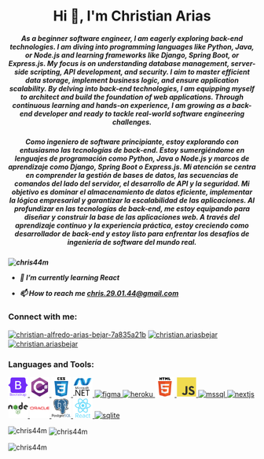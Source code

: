 <h1 align="center">Hi 👋, I'm Christian Arias</h1>
<h5 align="center">As a beginner software engineer, I am eagerly exploring back-end technologies. I am diving into programming languages like Python, Java, or Node.js and learning frameworks like Django, Spring Boot, or Express.js. My focus is on understanding database management, server-side scripting, API development, and security. I aim to master efficient data storage, implement business logic, and ensure application scalability. By delving into back-end technologies, I am equipping myself to architect and build the foundation of web applications. Through continuous learning and hands-on experience, I am growing as a back-end developer and ready to tackle real-world software engineering challenges.</h5>
<h5 align="center">Como ingeniero de software principiante, estoy explorando con entusiasmo las tecnologías de back-end. Estoy sumergiéndome en lenguajes de programación como Python, Java o Node.js y marcos de aprendizaje como Django, Spring Boot o Express.js. Mi atención se centra en comprender la gestión de bases de datos, las secuencias de comandos del lado del servidor, el desarrollo de API y la seguridad. Mi objetivo es dominar el almacenamiento de datos eficiente, implementar la lógica empresarial y garantizar la escalabilidad de las aplicaciones. Al profundizar en las tecnologías de back-end, me estoy equipando para diseñar y construir la base de las aplicaciones web. A través del aprendizaje continuo y la experiencia práctica, estoy creciendo como desarrollador de back-end y estoy listo para enfrentar los desafíos de ingeniería de software del mundo real.<h5/>

<p align="left"> <img src="https://komarev.com/ghpvc/?username=chris44m&label=Profile%20views&color=0e75b6&style=flat" alt="chris44m" /> </p>

- 🌱 I’m currently learning **React**

- 📫 How to reach me **chris.29.01.44@gmail.com**

<h3 align="left">Connect with me:</h3>
<p align="left">
<a href="https://linkedin.com/in/christian-alfredo-arias-bejar-7a835a21b" target="blank"><img align="center" src="https://raw.githubusercontent.com/rahuldkjain/github-profile-readme-generator/master/src/images/icons/Social/linked-in-alt.svg" alt="christian-alfredo-arias-bejar-7a835a21b" height="30" width="40" /></a>
<a href="https://fb.com/christian.ariasbejar" target="blank"><img align="center" src="https://raw.githubusercontent.com/rahuldkjain/github-profile-readme-generator/master/src/images/icons/Social/facebook.svg" alt="christian.ariasbejar" height="30" width="40" /></a>
<a href="https://instagram.com/christian.ariasbejar" target="blank"><img align="center" src="https://raw.githubusercontent.com/rahuldkjain/github-profile-readme-generator/master/src/images/icons/Social/instagram.svg" alt="christian.ariasbejar" height="30" width="40" /></a>
</p>

<h3 align="left">Languages and Tools:</h3>
<p align="left"> <a href="https://getbootstrap.com" target="_blank" rel="noreferrer"> <img src="https://raw.githubusercontent.com/devicons/devicon/master/icons/bootstrap/bootstrap-plain-wordmark.svg" alt="bootstrap" width="40" height="40"/> </a> <a href="https://www.w3schools.com/cs/" target="_blank" rel="noreferrer"> <img src="https://raw.githubusercontent.com/devicons/devicon/master/icons/csharp/csharp-original.svg" alt="csharp" width="40" height="40"/> </a> <a href="https://www.w3schools.com/css/" target="_blank" rel="noreferrer"> <img src="https://raw.githubusercontent.com/devicons/devicon/master/icons/css3/css3-original-wordmark.svg" alt="css3" width="40" height="40"/> </a> <a href="https://dotnet.microsoft.com/" target="_blank" rel="noreferrer"> <img src="https://raw.githubusercontent.com/devicons/devicon/master/icons/dot-net/dot-net-original-wordmark.svg" alt="dotnet" width="40" height="40"/> </a> <a href="https://www.figma.com/" target="_blank" rel="noreferrer"> <img src="https://www.vectorlogo.zone/logos/figma/figma-icon.svg" alt="figma" width="40" height="40"/> </a> <a href="https://heroku.com" target="_blank" rel="noreferrer"> <img src="https://www.vectorlogo.zone/logos/heroku/heroku-icon.svg" alt="heroku" width="40" height="40"/> </a> <a href="https://www.w3.org/html/" target="_blank" rel="noreferrer"> <img src="https://raw.githubusercontent.com/devicons/devicon/master/icons/html5/html5-original-wordmark.svg" alt="html5" width="40" height="40"/> </a> <a href="https://developer.mozilla.org/en-US/docs/Web/JavaScript" target="_blank" rel="noreferrer"> <img src="https://raw.githubusercontent.com/devicons/devicon/master/icons/javascript/javascript-original.svg" alt="javascript" width="40" height="40"/> </a> <a href="https://www.microsoft.com/en-us/sql-server" target="_blank" rel="noreferrer"> <img src="https://www.svgrepo.com/show/303229/microsoft-sql-server-logo.svg" alt="mssql" width="40" height="40"/> </a> <a href="https://nextjs.org/" target="_blank" rel="noreferrer"> <img src="https://cdn.worldvectorlogo.com/logos/nextjs-2.svg" alt="nextjs" width="40" height="40"/> </a> <a href="https://nodejs.org" target="_blank" rel="noreferrer"> <img src="https://raw.githubusercontent.com/devicons/devicon/master/icons/nodejs/nodejs-original-wordmark.svg" alt="nodejs" width="40" height="40"/> </a> <a href="https://www.oracle.com/" target="_blank" rel="noreferrer"> <img src="https://raw.githubusercontent.com/devicons/devicon/master/icons/oracle/oracle-original.svg" alt="oracle" width="40" height="40"/> </a> <a href="https://www.postgresql.org" target="_blank" rel="noreferrer"> <img src="https://raw.githubusercontent.com/devicons/devicon/master/icons/postgresql/postgresql-original-wordmark.svg" alt="postgresql" width="40" height="40"/> </a> <a href="https://reactjs.org/" target="_blank" rel="noreferrer"> <img src="https://raw.githubusercontent.com/devicons/devicon/master/icons/react/react-original-wordmark.svg" alt="react" width="40" height="40"/> </a> <a href="https://www.sqlite.org/" target="_blank" rel="noreferrer"> <img src="https://www.vectorlogo.zone/logos/sqlite/sqlite-icon.svg" alt="sqlite" width="40" height="40"/> </a> </p>

<p><img align="left" src="https://github-readme-stats.vercel.app/api/top-langs?username=chris44m&show_icons=true&locale=en&layout=compact" alt="chris44m" /></p>

<p>&nbsp;<img align="center" src="https://github-readme-stats.vercel.app/api?username=chris44m&show_icons=true&locale=en" alt="chris44m" /></p>

<p><img align="center" src="https://github-readme-streak-stats.herokuapp.com/?user=chris44m&" alt="chris44m" /></p>

